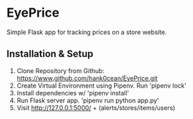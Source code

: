 # EyePrice
Simple Flask app for tracking prices on a store website.

## Installation & Setup
1. Clone Repository from Github: https://www.github.com/hank0cean/EyePrice.git
2. Create Virtual Environment using Pipenv. Run 'pipenv lock'
3. Install dependencies w/ 'pipenv install'
4. Run Flask server app. 'pipenv run python app.py'
5. Visit http://127.0.0.1:5000/ + (alerts/stores/items/users)
